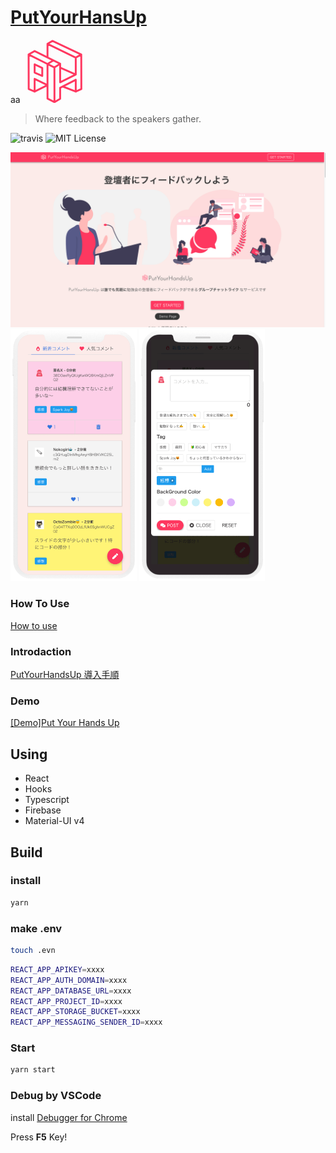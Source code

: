 # [PutYourHansUp](https://pyhu.nkgr.app)
aa
<img src="data:image/svg+xml;base64,PD94bWwgdmVyc2lvbj0iMS4wIiBlbmNvZGluZz0iVVRGLTgiIHN0YW5kYWxvbmU9Im5vIj8+Cjwh%0D%0ARE9DVFlQRSBzdmcgUFVCTElDICItLy9XM0MvL0RURCBTVkcgMS4xLy9FTiIgImh0dHA6Ly93d3cu%0D%0AdzMub3JnL0dyYXBoaWNzL1NWRy8xLjEvRFREL3N2ZzExLmR0ZCI+Cjxzdmcgd2lkdGg9IjEwMCUi%0D%0AIGhlaWdodD0iMTAwJSIgdmlld0JveD0iMCAwIDgwMCA4MDAiIHZlcnNpb249IjEuMSIgeG1sbnM9%0D%0AImh0dHA6Ly93d3cudzMub3JnLzIwMDAvc3ZnIiB4bWxuczp4bGluaz0iaHR0cDovL3d3dy53My5v%0D%0AcmcvMTk5OS94bGluayIgeG1sOnNwYWNlPSJwcmVzZXJ2ZSIgeG1sbnM6c2VyaWY9Imh0dHA6Ly93%0D%0Ad3cuc2VyaWYuY29tLyIgc3R5bGU9ImZpbGwtcnVsZTpldmVub2RkO2NsaXAtcnVsZTpldmVub2Rk%0D%0AO3N0cm9rZS1saW5lY2FwOnJvdW5kO3N0cm9rZS1saW5lam9pbjpyb3VuZDtzdHJva2UtbWl0ZXJs%0D%0AaW1pdDoxMDsiPgogICAgPGcgdHJhbnNmb3JtPSJtYXRyaXgoMC41LDAsMCwwLjUsMCwwKSI+CiAg%0D%0AICAgICAgPGcgdHJhbnNmb3JtPSJtYXRyaXgoMS4xNDQ2MiwwLDAsMS4xNDQ2Miw3NzkuMTk2LDEw%0D%0AODguMTYpIj4KICAgICAgICAgICAgPGcgaWQ9IuODrOOCpOODpOODvC0xIiBzZXJpZjppZD0i44Os%0D%0A44Kk44Ok44O8IDEiPgogICAgICAgICAgICAgICAgPHBhdGggZD0iTTAsLTQ5M0wtMTMyLjU0OSwt%0D%0ANDEzLjY4NkwtMTMyLjU0OSwzNTMuMTg2TDIzLDQzMUwyMiwtMzM3TC0xMzMsLTQxNE0tMTMyLjU0%0D%0AOSwtODYwLjI5MkwtMTMyLjU0OSwtNTY2LjQ3Mk02MjIsLTYyNUwtMjEsLTkyNEwtMTMyLjU0OSwt%0D%0AODYwLjI5Mkw0OTkuMDMsLTU1NS4wMzRMNjIyLC02MjVaTTQ5OS4wMywxOTcuNTE2TDIwNiw4NEw0%0D%0AOTksLTY0TDQ5OS4wMywxOTcuNTE2Wk0xNTAsLTMzNEw0OTkuMTY0LC0xODEuNTY3TTIzLDQzMUwx%0D%0ANTAsMzU3TDE1MCwxMTJMNDk5LjE2NCwtNjQuMDM5TDQ5OS4xNjQsMTk3LjQ2MUw2MjQsMTQxTDYy%0D%0AMiwtNjI1TDQ5OS4xNjQsLTU1NC43MTlMNDk5LjE2NCwtMTgxLjU2N0wxNTAsLTlMMTUwLC00MTlN%0D%0ALTQyMC40OTMsLTQwNC44NzFMLTQyMC40OTMsLTIyMi43MDJMLTI1MC4wNzcsLTE0OS4yNDdMLTI1%0D%0AMC4wNzcsLTMyNS41NEwtNDIwLjQ5MywtNDA0Ljg3MVpNLTQyMC40OTMsMTk3LjQ2MUwtNDIwLjc1%0D%0AMiwtODQuMDE5TS01NTUsLTYyNUwtNTUzLDE0MUwtNDIwLjQ5MywxOTcuNDYxTC0xMzIuNTQ5LDUz%0D%0ALjQ4OEwtNDIwLjQ5MywtODQuMTE3TS00MjAsLTcwMEwxNS44MzUsLTQ4NS4yNDRMMTUwLC00MTlM%0D%0AMjIsLTMzN0wtMTA1Ljg0NCwtNDAwLjMzM0wtNTU1LC02MjVMLTQyMCwtNzAwWiIgc3R5bGU9ImZp%0D%0AbGw6cmdiKDI1NSw0OCw4Nik7ZmlsbC1vcGFjaXR5OjA7ZmlsbC1ydWxlOm5vbnplcm87c3Ryb2tl%0D%0AOnJnYigyNTUsNTYsOTYpO3N0cm9rZS13aWR0aDo0MS45NHB4OyIvPgogICAgICAgICAgICA8L2c+%0D%0ACiAgICAgICAgPC9nPgogICAgPC9nPgo8L3N2Zz4K" style="width: 20%"> 

>  Where feedback to the speakers gather.

![travis](https://travis-ci.org/nkgrnkgr/put-your-hands-up.svg?branch=master)
![MIT License](https://img.shields.io/badge/license-MIT-blue.svg?style=flass)

![alt](./src/images/cap.png)
<img src="https://raw.githubusercontent.com/nkgrnkgr/put-your-hands-up/release_20190307/src/images/s1.png" style="width: 40%"> <img src="https://raw.githubusercontent.com/nkgrnkgr/put-your-hands-up/release_20190307/src/images/s2.png" style="width: 40%">


### How To Use

[How to use](https://pyhu.nkgr.app#howtouse)

### Introdaction

[PutYourHandsUp 導入手順](https://docs.google.com/presentation/d/1jmJge7k_Rkjvru8x8kP6rFPskpx_9JXgYu_L8n2FsCk/edit?usp=sharing)

### Demo

[[Demo]Put Your Hands Up](https://put-your-hands-up-test.firebaseapp.com/events/b8829a6a-5385-4550-b8ad-bc078b578ac7/)

## Using

- React
- Hooks
- Typescript
- Firebase
- Material-UI v4

## Build

### install

```bash
yarn
```

### make .env

```bash
touch .evn
```

```bash
REACT_APP_APIKEY=xxxx
REACT_APP_AUTH_DOMAIN=xxxx
REACT_APP_DATABASE_URL=xxxx
REACT_APP_PROJECT_ID=xxxx
REACT_APP_STORAGE_BUCKET=xxxx
REACT_APP_MESSAGING_SENDER_ID=xxxx
```

### Start

```bash
yarn start
```

### Debug by VSCode

install [Debugger for Chrome](https://marketplace.visualstudio.com/items?itemName=msjsdiag.debugger-for-chrome)

Press **F5** Key!
